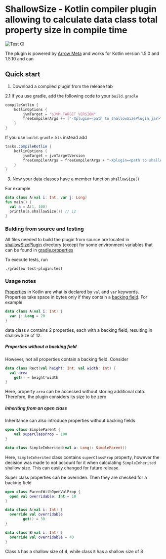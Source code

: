 # ShallowSize - Kotlin compiler plugin allowing to calculate data class total property size in compile time
![Test CI](https://github.com/muldrik/kotlinc-shallowSize-plugin/actions/workflows/gradle.yml/badge.svg)

The plugin is powered by [Arrow Meta](https://github.com/arrow-kt/arrow-meta) and works for Kotlin version 1.5.0 and 1.5.10 and can

## Quick start
1. Download a compiled plugin from the release tab

2.1 If you use gradle, add the following code to your `build.gradle`
```gradle
compileKotlin {
    kotlinOptions {
        jvmTarget = "$JVM_TARGET_VERSION"
        freeCompilerArgs += ["-Xplugin=<path to shallowSizePlugin.jar>"]
    }
}
```
If you use `build.gradle.kts` instead add
```gradle
tasks.compileKotlin {
    kotlinOptions {
        jvmTarget = jvmTargetVersion
        freeCompilerArgs = freeCompilerArgs + "-Xplugin=<path to shallowSizePlugin.jar>"
    }
}
```
3. Now your data classes have a member function `shallowSize()`

For example
```kotlin
data class A(val i: Int, var j: Long)
fun main() {
  val a = A(1, 100)
  println(a.shallowSize()) // 12
}
```

### Bulding from source and testing
All files needed to build the plugin from source are located in [shallowSizePlugin](https://github.com/muldrik/kotlinc-shallowSize-plugin/tree/master/shallowSizePlugin) directory (except for some environment variables that can be found in [gradle.properties](https://github.com/muldrik/kotlinc-shallowSize-plugin/blob/master/gradle.properties)

To execute tests, run

    ./gradlew test-plugin:test

### Usage notes

[Properties](https://kotlinlang.org/docs/properties.html) in Kotlin are what is declared by `val` and `var` keywords. Properties take space in bytes only if they contain a [backing field](https://kotlinlang.org/docs/properties.html#backing-fields). For example
```kotlin
data class A(val i: Int) {
  var j: Long = 20
}
```
data class `A` contains 2 properties, each with a backing field, resulting in shallowSize of 12.

##### Properties without a backing field
However, not all properties contain a backing field. Consider

```kotlin
data class Rect(val height: Int, val width: Int) {
  val area
    get() = height*width
}
```
Here, property `area` can be accessed without storing additional data. Therefore, the plugin considers its size to be zero

##### Inheriting from an open class

Inheritance can also introduce properties without backing fields
```kotlin
open class SimpleParent {
    val superClassProp = 100
}

data class SimpleInherited(val a: Long): SimpleParent()
```
Here, `SimpleInherited` class contains `superClassProp` property, however the decision was made to not account for it when calculating `SimpleInherited` shallow size. This can easily changed for future release.

Super class properties can be overriden. Then they are checked for a backing field

```kotlin
open class ParentWithOpenValProp {
  open val overridable: Int = 10
}

data class A(val i: Int) {
  override val overridable
        get() = 30
}

data class B(val i: Int) {
  override val overridable = 40
}
```
Class `A` has a shallow size of 4, while class `B` has a shallow size of 8





